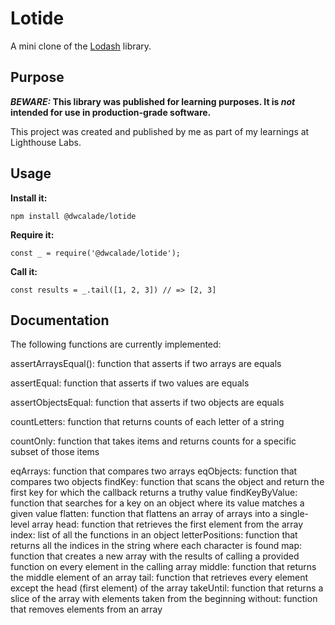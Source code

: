 # Lotide

A mini clone of the [Lodash](https://lodash.com) library.

## Purpose

**_BEWARE:_ This library was published for learning purposes. It is _not_ intended for use in production-grade software.**

This project was created and published by me as part of my learnings at Lighthouse Labs. 

## Usage

**Install it:**

`npm install @dwcalade/lotide`

**Require it:**

`const _ = require('@dwcalade/lotide');`

**Call it:**

`const results = _.tail([1, 2, 3]) // => [2, 3]`

## Documentation

The following functions are currently implemented:

assertArraysEqual(): function that asserts if two arrays are equals

assertEqual: function that asserts if two values are equals

assertObjectsEqual: function that asserts if two objects are equals

countLetters: function that returns counts of each letter of a string

countOnly: function that takes items and returns counts for a specific 
subset of those items

eqArrays: function that compares two arrays
eqObjects: function that compares two objects
findKey: function that scans the object and return the first key for which the callback returns a truthy value
findKeyByValue: function that searches for a key on an object where its value matches a given value
flatten: function that flattens an array of arrays into a single-level array
head: function that retrieves the first element from the array
index: list of all the functions in an object
letterPositions: function that returns all the indices in the string where each character is found
map: function that creates a new array with the results of calling a provided function on every element in the calling array
middle: function that returns the middle element of an array
tail: function that retrieves every element except the head (first element) of the array
takeUntil: function that returns a slice of the array with elements taken from the beginning
without: function that removes elements from an array